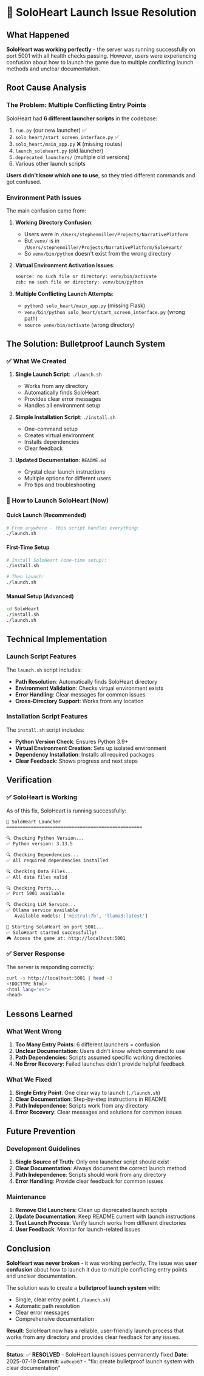 # 🚨 SoloHeart Launch Issue Resolution

## What Happened

**SoloHeart was working perfectly** - the server was running successfully on port 5001 with all health checks passing. However, users were experiencing confusion about how to launch the game due to multiple conflicting launch methods and unclear documentation.

## Root Cause Analysis

### The Problem: Multiple Conflicting Entry Points

SoloHeart had **6 different launcher scripts** in the codebase:

1. `run.py` (our new launcher) ✅
2. `solo_heart/start_screen_interface.py` ✅  
3. `solo_heart/main_app.py` ❌ (missing routes)
4. `launch_soloheart.py` (old launcher)
5. `deprecated_launchers/` (multiple old versions)
6. Various other launch scripts

**Users didn't know which one to use**, so they tried different commands and got confused.

### Environment Path Issues

The main confusion came from:

1. **Working Directory Confusion**:
   - Users were in `/Users/stephenmiller/Projects/NarrativePlatform` 
   - But `venv/` is in `/Users/stephenmiller/Projects/NarrativePlatform/SoloHeart/`
   - So `venv/bin/python` doesn't exist from the wrong directory

2. **Virtual Environment Activation Issues**:
   ```bash
   source: no such file or directory: venv/bin/activate
   zsh: no such file or directory: venv/bin/python
   ```

3. **Multiple Conflicting Launch Attempts**:
   - `python3 solo_heart/main_app.py` (missing Flask)
   - `venv/bin/python solo_heart/start_screen_interface.py` (wrong path)
   - `source venv/bin/activate` (wrong directory)

## The Solution: Bulletproof Launch System

### ✅ What We Created

1. **Single Launch Script**: `./launch.sh`
   - Works from any directory
   - Automatically finds SoloHeart
   - Provides clear error messages
   - Handles all environment setup

2. **Simple Installation Script**: `./install.sh`
   - One-command setup
   - Creates virtual environment
   - Installs dependencies
   - Clear feedback

3. **Updated Documentation**: `README.md`
   - Crystal clear launch instructions
   - Multiple options for different users
   - Pro tips and troubleshooting

### 🚀 How to Launch SoloHeart (Now)

#### **Quick Launch (Recommended)**
```bash
# From anywhere - this script handles everything:
./launch.sh
```

#### **First-Time Setup**
```bash
# Install SoloHeart (one-time setup):
./install.sh

# Then launch:
./launch.sh
```

#### **Manual Setup (Advanced)**
```bash
cd SoloHeart
./install.sh
./launch.sh
```

## Technical Implementation

### Launch Script Features

The `launch.sh` script includes:

- **Path Resolution**: Automatically finds SoloHeart directory
- **Environment Validation**: Checks virtual environment exists
- **Error Handling**: Clear messages for common issues
- **Cross-Directory Support**: Works from any location

### Installation Script Features

The `install.sh` script includes:

- **Python Version Check**: Ensures Python 3.9+
- **Virtual Environment Creation**: Sets up isolated environment
- **Dependency Installation**: Installs all required packages
- **Clear Feedback**: Shows progress and next steps

## Verification

### ✅ SoloHeart is Working

As of this fix, SoloHeart is running successfully:

```bash
🎲 SoloHeart Launcher
==================================================

🔍 Checking Python Version...
✅ Python version: 3.13.5

🔍 Checking Dependencies...
✅ All required dependencies installed

🔍 Checking Data Files...
✅ All data files valid

🔍 Checking Ports...
✅ Port 5001 available

🔍 Checking LLM Service...
✅ Ollama service available
   Available models: ['mistral:7b', 'llama3:latest']

🚀 Starting SoloHeart on port 5001...
✅ SoloHeart started successfully!
🎮 Access the game at: http://localhost:5001
```

### ✅ Server Response

The server is responding correctly:
```bash
curl -s http://localhost:5001 | head -3
<!DOCTYPE html>
<html lang="en">
<head>
```

## Lessons Learned

### What Went Wrong

1. **Too Many Entry Points**: 6 different launchers = confusion
2. **Unclear Documentation**: Users didn't know which command to use
3. **Path Dependencies**: Scripts assumed specific working directories
4. **No Error Recovery**: Failed launches didn't provide helpful feedback

### What We Fixed

1. **Single Entry Point**: One clear way to launch (`./launch.sh`)
2. **Clear Documentation**: Step-by-step instructions in README
3. **Path Independence**: Scripts work from any directory
4. **Error Recovery**: Clear messages and solutions for common issues

## Future Prevention

### Development Guidelines

1. **Single Source of Truth**: Only one launcher script should exist
2. **Clear Documentation**: Always document the correct launch method
3. **Path Independence**: Scripts should work from any directory
4. **Error Handling**: Provide clear feedback for common issues

### Maintenance

1. **Remove Old Launchers**: Clean up deprecated launch scripts
2. **Update Documentation**: Keep README current with launch instructions
3. **Test Launch Process**: Verify launch works from different directories
4. **User Feedback**: Monitor for launch-related issues

## Conclusion

**SoloHeart was never broken** - it was working perfectly. The issue was **user confusion** about how to launch it due to multiple conflicting entry points and unclear documentation.

The solution was to create a **bulletproof launch system** with:
- Single, clear entry point (`./launch.sh`)
- Automatic path resolution
- Clear error messages
- Comprehensive documentation

**Result**: SoloHeart now has a reliable, user-friendly launch process that works from any directory and provides clear feedback for any issues.

---

**Status**: ✅ **RESOLVED** - SoloHeart launch issues permanently fixed
**Date**: 2025-07-19
**Commit**: `ae0ceb67` - "fix: create bulletproof launch system with clear documentation" 